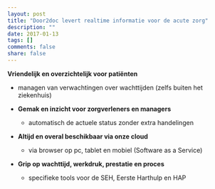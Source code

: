 ```yaml
---
layout: post
title: "Door2doc levert realtime informatie voor de acute zorg"
description: ""
date: 2017-01-13
tags: []
comments: false
share: false
---
```


**Vriendelijk en overzichtelijk voor patiënten**
* managen van verwachtingen over wachttijden (zelfs buiten het ziekenhuis)

* **Gemak en inzicht voor zorgverleners en managers**
    * automatisch de actuele status zonder extra handelingen
* **Altijd en overal beschikbaar via onze cloud**
    * via browser op pc, tablet en mobiel (Software as a Service)
* **Grip op wachttijd, werkdruk, prestatie en proces**
    * specifieke tools voor de SEH, Eerste Harthulp en HAP
